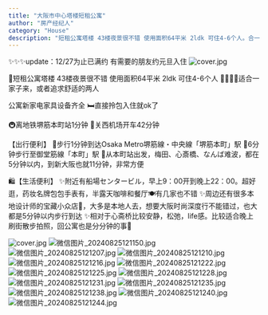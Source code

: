 ```yaml
---
title: "大阪市中心塔楼短租公寓"
author: "房产经纪人"
category: "House"
description: "短租公寓塔楼 43楼夜景很不错 使用面积64平米 2ldk 可住4-6个人。合一家子来，或者追求舒适的两人，拎包入住，近地铁站"
---
```



✨✨✨update：12/27为止已满约 有需要的朋友约元旦入住
![cover.jpg](./cover.jpg)


🌃短租公寓塔楼 43楼夜景很不错 使用面积64平米 2ldk 可住4-6个人
👨‍👩‍👧‍👦适合一家子来，或者追求舒适的两人

公寓新家电家具设备齐全
🛏直接拎包入住就ok了

🚇离地铁堺筋本町站1分钟
🚗关西机场开车42分钟

【出行便利】
🌟步行1分钟到达Osaka Metro堺筋線・中央線「堺筋本町」駅
🌟6分钟步行至御堂筋線「本町」駅
🌟从本町站出发，梅田、心斎橋、なんば难波，都在5分钟以内，到新大阪也就11分钟，非常方便

🛍【生活便利】
✨附近有船場センタービル，早上9：00开到晚上22：00。超好逛，药妆名牌包包手表有，半露天咖啡和餐厅🍽有几家也不错
✨周边还有很多本地设计师的宝藏小众店🎁，大多是本地人去，想要大阪时尚深度行不能错过，也大都是5分钟以内步行到达
✨相对于心斋桥比较安静，松弛，life感。比较适合晚上刷街散步拍照，回公寓也是分分钟的事🌃



![cover.jpg](./cover.jpg)
![微信图片_20240825121150.jpg](./微信图片_20240825121150.jpg)
![微信图片_20240825121207.jpg](./微信图片_20240825121207.jpg)
![微信图片_20240825121210.jpg](./微信图片_20240825121210.jpg)
![微信图片_20240825121216.jpg](./微信图片_20240825121216.jpg)
![微信图片_20240825121222.jpg](./微信图片_20240825121222.jpg)
![微信图片_20240825121225.jpg](./微信图片_20240825121225.jpg)
![微信图片_20240825121228.jpg](./微信图片_20240825121228.jpg)
![微信图片_20240825121231.jpg](./微信图片_20240825121231.jpg)
![微信图片_20240825121235.jpg](./微信图片_20240825121235.jpg)
![微信图片_20240825121238.jpg](./微信图片_20240825121238.jpg)
![微信图片_20240825121240.jpg](./微信图片_20240825121240.jpg)
![微信图片_20240825121244.jpg](./微信图片_20240825121244.jpg)
